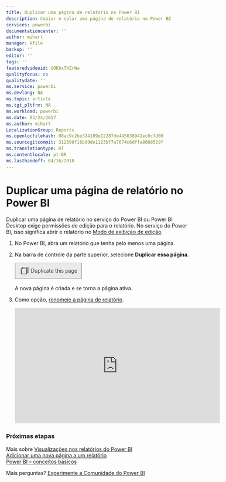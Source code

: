 ```yaml
---
title: Duplicar uma página de relatório no Power BI
description: Copiar e colar uma página de relatório no Power BI
services: powerbi
documentationcenter: ''
author: mihart
manager: kfile
backup: ''
editor: ''
tags: ''
featuredvideoid: UOKbxTXZrWw
qualityfocus: no
qualitydate: ''
ms.service: powerbi
ms.devlang: NA
ms.topic: article
ms.tgt_pltfrm: NA
ms.workload: powerbi
ms.date: 03/24/2017
ms.author: mihart
LocalizationGroup: Reports
ms.openlocfilehash: 08ac9c2be324109e12287de445038941ec0c7d00
ms.sourcegitcommit: 312390f18b99de1123bf7a7674c6dffa8088529f
ms.translationtype: HT
ms.contentlocale: pt-BR
ms.lasthandoff: 04/16/2018
---
```

# <a name="duplicate-a-report-page-in-power-bi"></a>Duplicar uma página de relatório no Power BI
Duplicar uma página de relatório no serviço do Power BI ou Power BI Desktop exige permissões de edição para o relatório. No serviço do Power BI, isso significa abrir o relatório no [Modo de exibição de edição](service-reading-view-and-editing-view.md). 


1. No Power BI, abra um relatório que tenha pelo menos uma página. 

2. Na barra de controle da parte superior, selecione **Duplicar essa página**.
   
   ![](media/power-bi-report-copy-paste-page/pbi_duplicate_new.png)
   
   A nova página é criada e se torna a página ativa.
3. Como opção, [renomeie a página de relatório](service-rename.md).
   
   <iframe width="560" height="315" src="https://www.youtube.com/embed/UOKbxTXZrWw?list=PL1N57mwBHtN0JFoKSR0n-tBkUJHeMP2cP" frameborder="0" allowfullscreen></iframe>

### <a name="next-steps"></a>Próximas etapas
Mais sobre [Visualizações nos relatórios do Power BI](power-bi-report-visualizations.md)    
[Adicionar uma nova página a um relatório](power-bi-report-add-page.md)    
[Power BI – conceitos básicos](service-basic-concepts.md)    

Mais perguntas? [Experimente a Comunidade do Power BI](http://community.powerbi.com/)

